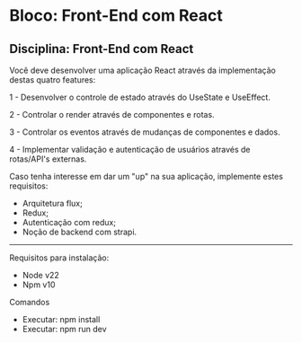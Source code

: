 # Bloco: Front-End com React
## Disciplina: Front-End com React

Você deve desenvolver uma aplicação React através da implementação destas quatro features:

1 - Desenvolver o controle de estado através do UseState e UseEffect.

2 - Controlar o render através de componentes e rotas.

3 - Controlar os eventos através de mudanças de componentes e dados.

4 - Implementar validação e autenticação de usuários através de rotas/API's externas.

Caso tenha interesse em dar um "up" na sua aplicação, implemente estes requisitos:
- Arquitetura flux;
- Redux;
- Autenticação com redux;
- Noção de backend com strapi.

___________________________________

Requisitos para instalação:
- Node v22
- Npm v10

Comandos
- Executar: npm install
- Executar: npm run dev
